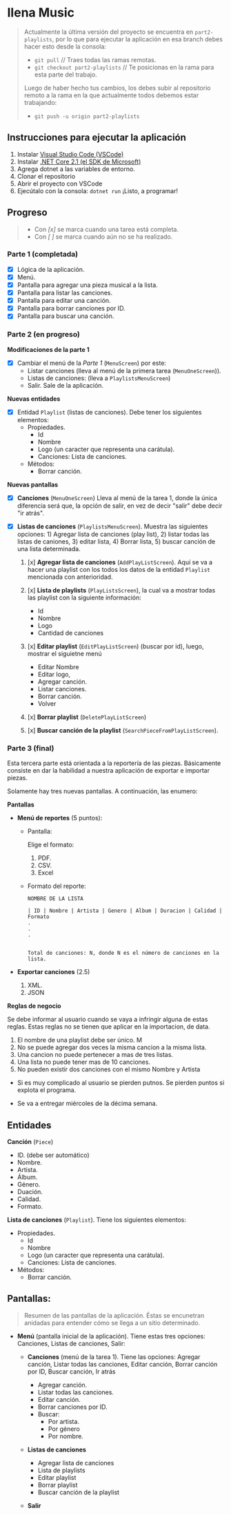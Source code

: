 # Ilena Music

> Actualmente la última versión del proyecto se encuentra en ```part2-playlists```, por lo que para ejecutar la aplicación en esa branch debes hacer esto desde la consola:
> - ```git pull``` // Traes todas las ramas remotas.
> - ```git checkout part2-playlists``` // Te posicionas en la rama para esta parte del trabajo.
>
> Luego de haber hecho tus cambios, los debes subir al repositorio remoto a la rama en la que actualmente todos debemos estar trabajando: 
>
> - ```git push -u origin part2-playlists```

## Instrucciones para ejecutar la aplicación

1. Instalar [Visual Studio Code (VSCode)](https://code.visualstudio.com/download)
2. Instalar [.NET Core 2.1 (el SDK de Microsoft)](https://www.microsoft.com/net/download)
3. Agrega dotnet a las variables de entorno.
4. Clonar el repositorio
5. Abrir el proyecto con VSCode
6. Ejecútalo con la consola: ```dotnet run``` 
¡Listo, a programar!

## Progreso 

> - Con *[x]* se marca cuando una tarea está completa.
> - Con *[ ]* se marca cuando aún no se ha realizado.

### Parte 1 (completada)
- [x] Lógica de la aplicación.
- [x] Menú.
- [x] Pantalla para agregar una pieza musical a la lista.
- [x] Pantalla para listar las canciones.
- [x] Pantalla para editar una canción.
- [x] Pantalla para borrar canciones por ID.
- [x] Pantalla para buscar una canción.

### Parte 2 (en progreso)

**Modificaciones de la parte 1**
- [x] Cambiar el menú de la *Parte 1* (```MenuScreen```) por este: 
    - Listar canciones (lleva al menú de la primera tarea (```MenuOneScreen```)).
    - Listas de canciones: (lleva a ```PlaylistsMenuScreen```)
    - Salir. Sale de la aplicación.

**Nuevas entidades**
- [x] Entidad ```Playlist``` (listas de canciones). Debe tener los siguientes elementos:
    - Propiedades.
        - Id
        - Nombre
        - Logo (un caracter que representa una carátula).
        - Canciones: Lista de canciones.
    - Métodos:
        - Borrar canción.


**Nuevas pantallas**
- [x] **Canciones** (```MenuOneScreen```) Lleva al menú de la tarea 1, donde la única diferencia será que, la opción de salir, en vez de decir "salir" debe decir "ir atrás".

- [x] **Listas de canciones** (```PlaylistsMenuScreen```). Muestra las siguientes opciones: 1) Agregar lista de canciones (play list), 2) listar todas las listas de caniones, 3) editar lista, 4) Borrar lista, 5) buscar canción de una lista determinada.

    1. [x] **Agregar lista de canciones** (```AddPlayListScreen```). Aquí se va a hacer una playlist con los todos los datos de la entidad ```Playlist``` mencionada con anterioridad.

    2. [x] **Lista de playlists** (```PlayListsScreen```), la cual va a mostrar todas las playlist con la siguiente información:
        - Id
        - Nombre
        - Logo
        - Cantidad de canciones
    3. [x] **Editar playlist** (```EditPlayListScreen```) (buscar por id), luego, mostrar el siguietne menú
        - Editar Nombre
        - Editar logo, 
        - Agregar canción.
        - Listar canciones.
        - Borrar canción.
        - Volver
    4. [x] **Borrar playlist** (```DeletePlayListScreen```)
    5. [x] **Buscar canción de la playlist** (```SearchPieceFromPlayListScreen```).

### Parte 3 (final)

Esta tercera parte está orientada a la reportería de las piezas. Básicamente consiste en dar la habilidad a nuestra aplicación de exportar e importar piezas. 

Solamente hay tres nuevas pantallas. A continuación, las enumero:

**Pantallas**

- **Menú de reportes** (5 puntos):
  - Pantalla:

    Elige el formato:

    1. PDF.
    2. CSV.
    3. Excel

  - Formato del reporte:
    ```
    NOMBRE DE LA LISTA

    | ID | Nombre | Artista | Genero | Album | Duracion | Calidad | Formato
    .
    .
    .


    Total de canciones: N, donde N es el número de canciones en la lista.
    ```

- **Exportar canciones** (2.5)
  1. XML.
  2. JSON

**Reglas de negocio**

Se debe informar al usuario cuando se vaya a infringir alguna de estas reglas. Estas reglas no se tienen que aplicar en la importacion, de data.

1. El nombre de una playlist debe ser único. M
2. No se puede agregar dos veces la misma cancion a la misma lista.
3. Una cancion no puede pertenecer a mas de tres listas.
4. Una lista no puede tener mas de 10 canciones.
5. No pueden existir dos canciones con el mismo Nombre y Artista

- Si es muy complicado al usuario se pierden putnos. Se pierden puntos si explota el programa.

- Se va a entregar miércoles de la décima semana.

## Entidades

**Canción** (```Piece```)
- ID. (debe ser automático)
- Nombre.
- Artista.
- Álbum.
- Género.
- Duación.
- Calidad.
- Formato.

**Lista de canciones** (```Playlist```). Tiene los siguientes elementos: 

- Propiedades.
    - Id
    - Nombre
    - Logo (un caracter que representa una carátula).
    - Canciones: Lista de canciones.
- Métodos:
    - Borrar canción.

## Pantallas:

> Resumen de las pantallas de la aplicación. Éstas se encunetran anidadas para entender cómo se llega a un sitio determinado.

- **Menú** (pantalla inicial de la aplicación). Tiene estas tres opciones: Canciones, Listas de canciones, Salir:

    - **Canciones** (menú de la tarea 1). Tiene las opciones: Agregar canción, Listar todas las canciones, Editar canción, Borrar canción por ID, Buscar canción, Ir atrás
        - Agregar canción.
        - Listar todas las canciones.
        - Editar canción. 
        - Borrar canciones por ID.
        - Buscar:
            - Por artista.
            - Por género
            - Por nombre.

    - **Listas de canciones**
        - Agregar lista de canciones
        - Lista de playlists
        - Editar playlist
        - Borrar playlist
        - Buscar canción de la playlist

    - **Salir**